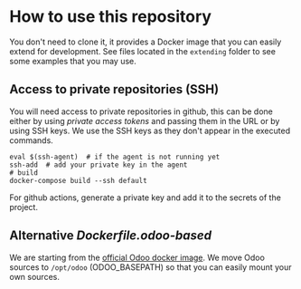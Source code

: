 # How to use this repository

You don't need to clone it, it provides a Docker image that you can
easily extend for development.
See files located in the `extending` folder to see some examples that you
may use.

## Access to private repositories (SSH)
You will need access to private repositories in github, this can be done either
by using *private access tokens* and passing them in the URL or by using
SSH keys.
We use the SSH keys as they don't appear in the executed commands.

	eval $(ssh-agent)  # if the agent is not running yet
	ssh-add  # add your private key in the agent
	# build
	docker-compose build --ssh default

For github actions, generate a private key and add it to the secrets of the project.

## Alternative *Dockerfile.odoo-based*
We are starting from the [official Odoo docker image](https://github.com/odoo/docker).
We move Odoo sources to `/opt/odoo` (ODOO_BASEPATH) so that you can easily
mount your own sources.
